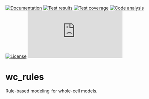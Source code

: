 <!-- [![PyPI package](https://img.shields.io/pypi/v/wc_rules.svg)](https://pypi.python.org/pypi/Karr-Lab-build-utils) --> 
[![Documentation](https://readthedocs.org/projects/wc_rules/badge/?version=latest)](http://wc_rules.readthedocs.org)
[![Test results](https://circleci.com/gh/KarrLab/wc_rules.svg?style=shield)](https://circleci.com/gh/KarrLab/wc_rules)
[![Test coverage](https://coveralls.io/repos/github/KarrLab/wc_rules/badge.svg)](https://coveralls.io/github/KarrLab/wc_rules)
[![Code analysis](https://codeclimate.com/github/KarrLab/wc_rules/badges/gpa.svg)](https://codeclimate.com/github/KarrLab/wc_rules)
[![License](https://img.shields.io/github/license/KarrLab/wc_rules.svg)](LICENSE)
![Analytics](https://ga-beacon.appspot.com/UA-86759801-1/wc_rules/README.md?pixel)

# wc_rules
Rule-based modeling for whole-cell models.
